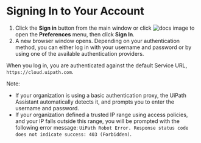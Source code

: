 # Signing In to Your Account

1. Click the **Sign in** button from the main window or click ![docs image](https://documentationpicturerepo.blob.core.windows.net/screenshots/screenshots/Robot%20+%20Assistant%2020.8/icon.png) to open the **Preferences** menu, then click **Sign In**.
2. A new browser window opens. Depending on your authentication method, you can either log in with your username and password
   or by using one of the available authentication providers.

When you log in, you are authenticated against the default Service URL, `https://cloud.uipath.com`.

Note:

* If your organization is using a basic authentication proxy, the UiPath Assistant automatically detects it, and prompts you
  to enter the username and password.
* If your organization defined a trusted IP range using access policies, and your IP falls outside this range, you will be prompted
  with the following error message: `UiPath Robot Error. Response status code does not indicate success: 403 (Forbidden)`.